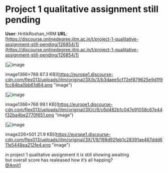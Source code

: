 # Project 1 qualitative assignment still pending

**User**: HritikRoshan_HRM
**URL**: [https://discourse.onlinedegree.iitm.ac.in/t/project-1-qualitative-assignment-still-pending/126854/1](https://discourse.onlinedegree.iitm.ac.in/t/project-1-qualitative-assignment-still-pending/126854/1)

[![image](https://europe1.discourse-cdn.com/flex013/uploads/iitm/optimized/3X/b/3/b3daee5cf72ef879625e9d1f9fcc84ba0bb61d64_2_690x387.png)

image1366×768 87.3 KB](https://europe1.discourse-cdn.com/flex013/uploads/iitm/original/3X/b/3/b3daee5cf72ef879625e9d1f9fcc84ba0bb61d64.png "image")

  

[![image](https://europe1.discourse-cdn.com/flex013/uploads/iitm/optimized/3X/c/6/c6d482b1c047e91058c67e44f32ba4be2770f651_2_690x387.png)

image1366×768 99.1 KB](https://europe1.discourse-cdn.com/flex013/uploads/iitm/original/3X/c/6/c6d482b1c047e91058c67e44f32ba4be2770f651.png "image")

  

[![image](https://europe1.discourse-cdn.com/flex013/uploads/iitm/optimized/3X/1/9/198d92feb1c28391ae467ddd611e5448ea212fe4_2_225x500.png)

image226×501 21.9 KB](https://europe1.discourse-cdn.com/flex013/uploads/iitm/original/3X/1/9/198d92feb1c28391ae467ddd611e5448ea212fe4.png "image")

in project 1 qualitative assignment it is still showing awaiting  
but overall score has realeased how it’s all happing?  
[@Amit1](/u/amit1)
